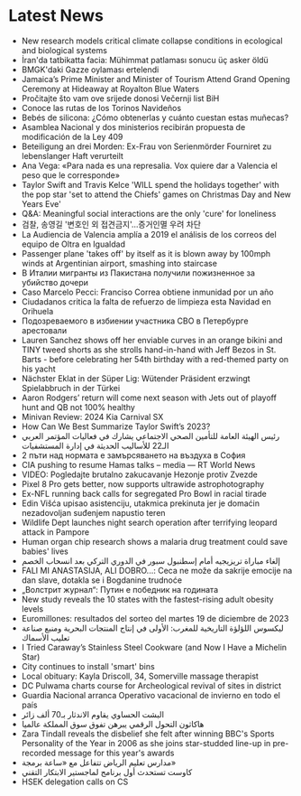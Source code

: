 # Latest News
-  New research models critical climate collapse conditions in ecological and biological systems
-  İran'da tatbikatta facia: Mühimmat patlaması sonucu üç asker öldü
-  BMGK'daki Gazze oylaması ertelendi
-  Jamaica’s Prime Minister and Minister of Tourism Attend Grand Opening Ceremony at Hideaway at Royalton Blue Waters
-  Pročitajte što vam ove srijede donosi Večernji list BiH
-  Conoce las rutas de los Torinos Navideños
-  Bebés de silicona: ¿Cómo obtenerlas y cuánto cuestan estas muñecas?
-  Asamblea Nacional y dos ministerios recibirán propuesta de modificación de la Ley 409
-  Beteiligung an drei Morden: Ex-Frau von Serienmörder Fourniret zu lebenslanger Haft verurteilt
-  Ana Vega: «Para nada es una represalia. Vox quiere dar a Valencia el peso que le corresponde»
-  Taylor Swift and Travis Kelce 'WILL spend the holidays together' with the pop star 'set to attend the Chiefs' games on Christmas Day and New Years Eve'
-  Q&A: Meaningful social interactions are the only 'cure' for loneliness
-  검찰, 송영길 '변호인 외 접견금지'…증거인멸 우려 차단
-  La Audiencia de Valencia amplía a 2019 el análisis de los correos del equipo de Oltra en Igualdad
-  Passenger plane 'takes off' by itself as it is blown away by 100mph winds at Argentinian airport, smashing into staircase
-  В Италии мигранты из Пакистана получили пожизненное за убийство дочери
-  Caso Marcelo Pecci: Franciso Correa obtiene inmunidad por un año
-  Ciudadanos critica la falta de refuerzo de limpieza esta Navidad en Orihuela
-  Подозреваемого в избиении участника СВО в Петербурге арестовали
-  Lauren Sanchez shows off her enviable curves in an orange bikini and TINY tweed shorts as she strolls hand-in-hand with Jeff Bezos in St. Barts - before celebrating her 54th birthday with a red-themed party on his yacht
-  Nächster Eklat in der Süper Lig: Wütender Präsident erzwingt Spielabbruch in der Türkei
-  Aaron Rodgers’ return will come next season with Jets out of playoff hunt and QB not 100% healthy
-  Minivan Review: 2024 Kia Carnival SX
-  How Can We Best Summarize Taylor Swift’s 2023?
-  رئيس الهيئة العامة للتأمين الصحي الاجتماعي يشارك في فعاليات المؤتمر العربي الـ22 للأساليب الحديثة في إدارة المستشفيات
-  2 пъти над нормата е замърсяването на въздуха в София
-  CIA pushing to resume Hamas talks – media — RT World News
-  VIDEO: Pogledajte brutalno zakucavanje Hezonje protiv Zvezde
-  Pixel 8 Pro gets better, now supports ultrawide astrophotography
-  Ex-NFL running back calls for segregated Pro Bowl in racial tirade
-  Edin Višća upisao asistenciju, utakmica prekinuta jer je domaćin nezadovoljan suđenjem napustio teren
-  Wildlife Dept launches night search operation after terrifying leopard attack in Pampore
-  Human organ chip research shows a malaria drug treatment could save babies' lives
-  إلغاء مباراة تريزيجيه أمام إسطنبول سبور في الدوري التركي بعد انسحاب الخصم
-  FALI MI ANASTASIJA, ALI DOBRO...: Ceca ne može da sakrije emocije na dan slave, dotakla se i Bogdanine trudnoće
-  „Волстрит журнал“: Путин е победник на годината
-  New study reveals the 10 states with the fastest-rising adult obesity levels
-  Euromillones: resultados del sorteo del martes 19 de diciembre de 2023
-  ليكسوس اللؤلؤة التاريخية للمغرب: الأولى في إنتاج المنتجات البحرية ومنبع صناعة تعليب الأسماك
-  I Tried Caraway’s Stainless Steel Cookware (and Now I Have a Michelin Star)
-  City continues to install 'smart' bins
-  Local obituary: Kayla Driscoll, 34, Somerville massage therapist
-  DC Pulwama charts course for Archeological revival of sites in district
-  Guardia Nacional arranca Operativo vacacional de invierno en todo el país
-  البشت الحساوي يقاوم الاندثار بـ70 ألف زائر
-  هاكاثون التحول الرقمي يبرهن تفوق سوق المملكة عالميا
-  Zara Tindall reveals the disbelief she felt after winning BBC's Sports Personality of the Year in 2006 as she joins star-studded line-up in pre-recorded message for this year's awards
-  مدارس تعليم الرياض تتفاعل مع «ساعة برمجة»
-  كاوست تستحدث أول برنامج لماجستير الابتكار التقني
-  HSEK delegation calls on CS
